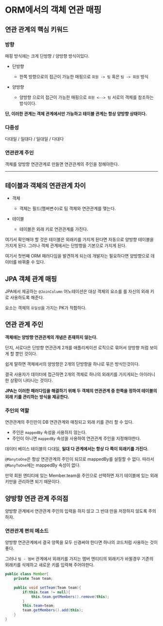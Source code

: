 # ORM에서의 객체 연관 매핑


## 연관 관계의 핵심 키워드

### 방향

매핑 방식에는 크게 단방향 / 양방향 방식이있다. 
 
- 단방향
  - 한쪽 방향으로의 접근이 가능한 매핑으로 `회원 -> 팀` 혹은 `팀 -> 회원` 방식

- 양방향
  - 양방향 으로의 접근이 가능한 매핑으로 `회원 <--> 팀` 서로의 객체를 참조하는 방식이다. 

**단, 이러한 관계는 객체 관계에서만 가능하고 테이블 관계는 항상 양방향 상태이다.**

### 다중성

다대일 / 일대다 / 일대일 / 다대다

### 연관관계 주인

객체를 양방향 연관관계로 만들면 연관관계의 주인을 정해야한다.

---

## 테이블과 객체의 연관관계 차이

- 객체
    - 객체는 필드(멤버변수)로 팀 객체와 연관관계를 맺는다.

- 테이블
    - 테이블은 외래 키로 연관관계를 가진다.

여기서 확인해야 할 것은 테이블은 외래키를 가지게 된다면 자동으로 양방향 테이블을 가지게 된다.
그러나 객체 관계에서는 단방향을 기본으로 가지게 된다.

여기서 첫번째 ORM 패러다임을 발견하게 되는데 개발자는 필요하다면 양방향으로 데이터를 바꿔줄 수 있다.

## JPA 객체 관계 매핑

JPA에서 제공하는 `@JoinColumn` 어노테이션은 대상 객체의 요소를 를 자신의 외래 키로 사용하도록 해준다.

요소는 객체의 `유일성`을 가지는 PK가 적합하다.

## 연관 관계 주인

**객체에는 양방향 연관관계의 개념은 존재하지 않는다.**

단지, 서로다은 단방향 연관관계 2개를 애플리케이션 로직으로 묶어서 양방향 처럼 보이게 할 뿐인 것이다.

쉽게 말하면 객체에서의 양방향은 2개의 단방향을 하나로 묶은 방식인것이다.

결국 사용자가 데이터에 접근하면 2개의 객체로 하나의 외래키를 가지게되는 아이러니한 상황이 나타나는 것이다.

**JPA는 이러한 패러다임을 해결하기 위해 두 객체의 연관관계 중 한쪽을 정하여 테이블의 외래 키를 관리하는 방식을 제공한다.** 

### 주인의 역할

연관관계의 주인만이 DB 연관관계와 매칭되고 외래 키를 관리 할 수 있다.

- 주인은 `mappedBy` 속성을 사용하지 않는다.
- 주인이 아니면 `mappedBy` 속성을 사용하여 연관관계 주인을 지정해야한다.

데이터 베이스 테이블의 다대일, **일대 다 관계에서는 항상 다 쪽이 외래키를 가진다.**

`@ManytoOne`은 항상 연관관계의 주인이 되므로 mappedBy를 설절할 수 없다. 따라서 `@ManyToOne`에는 mappedBy 속성이 없다.

만약 회원 엔티티에 있는 Member.team을 주인으로 선택하면 자기 테이블에 있는 외래 키만을 관리하면 되기 때문이다.

## 양방향 연관 관계 주의점
양방향 관계에서 연관관계 주인의 입력을 하지 않고 그 반대 만을 저장하지 않도록 주의하자.

### 연관관계 편의 메소드
양방향 연관관계에서 결국 양쪽을 모두 신경써야 한다면 하나의 코드처럼 사용하는 것이 좋다.

그러나 `팀 - 멤버` 관계에서 외래키를 가지는 멤버 엔티티의 외래키가 바뀔경우 기존의 외래키를 삭제하고 
새로운 키를 입력해 주어야한다. 

```java
public class Member{
    private Team team;
    
    public void setTeam(Team team){
        if(this.team != null){
            this.team.getMembers().remove(this);
        }
        this.team=team;
        team.getMembers().add(this);
    }
}
```